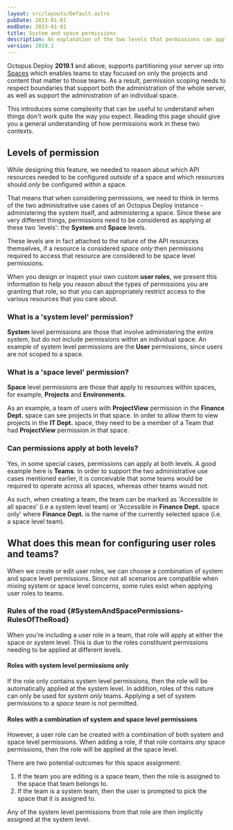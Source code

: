 ```yaml
---
layout: src/layouts/Default.astro
pubDate: 2023-01-01
modDate: 2023-01-01
title: System and space permissions
description: An explanation of the two levels that permissions can apply at, the Space and the System.
version: 2019.1
---
```


Octopus Deploy **2019.1** and above, supports partitioning your server up into [Spaces](/docs/administration/spaces/) which enables teams to stay focused on only the projects and content that matter to those teams. As a result, permission scoping needs to respect boundaries that support both the administration of the whole server, as well as support the administration of an individual space.

This introduces some complexity that can be useful to understand when things don't work quite the way you expect. Reading this page should give you a general understanding of how permissions work in these two contexts.

## Levels of permission

While designing this feature, we needed to reason about which API resources needed to be configured _outside_ of a space and which resources should _only_ be configured _within_ a space.

That means that when considering permissions, we need to think in terms of the two administrative use cases of an Octopus Deploy instance - administering the system itself, and administering a space. Since these are very different things, permissions need to be considered as applying at these two 'levels': the **System** and **Space** levels.  

These levels are in fact attached to the nature of the API resources themselves, if a resource is considered _space only_ then permissions required to access that resource are considered to be space level permissions.

When you design or inspect your own custom **user roles**, we present this information to help you reason about the types of permissions you are granting that role, so that you can appropriately restrict access to the various resources that you care about.

### What is a 'system level' permission?

**System** level permissions are those that involve administering the entire system, but do not include permissions within an individual space. An example of system level permissions are the **User** permissions, since users are not scoped to a space.

### What is a 'space level' permission?

**Space** level permissions are those that apply to resources within spaces, for example, **Projects** and **Environments**.

As an example, a team of users with **ProjectView** permission in the **Finance Dept.** space can see projects in that space. In order to allow them to view projects in the **IT Dept.** space, they need to be a member of a Team that had **ProjectView** permission in that space.  

### Can permissions apply at both levels?

Yes, in some special cases, permissions can apply at both levels. A good example here is **Teams**. In order to support the two administrative use cases mentioned earlier, it is conceivable that some teams would be required to operate across all spaces, whereas other teams would not.

As such, when creating a team, the team can be marked as 'Accessible in all spaces' (i.e a system level team) or 'Accessible in **Finance Dept.** space only' where **Finance Dept.** is the name of the currently selected space (i.e. a space level team).

## What does this mean for configuring user roles and teams?

When we create or edit user roles, we can choose a combination of system and space level permissions. Since not all scenarios are compatible when mixing system or space level concerns, some rules exist when applying user roles to teams.

### Rules of the road {#SystemAndSpacePermissions-RulesOfTheRoad}

When you're including a user role in a team, that role will apply at either the space or system level. This is due to the roles constituent permissions needing to be applied at different levels.

#### Roles with system level permissions only

If the role only contains system level permissions, then the role will be automatically applied at the system level. In addition, roles of this nature can only be used for _system only_ teams. Applying a set of system permissions to a _space team_ is not permitted.

#### Roles with a combination of system and space level permissions

However, a user role can be created with a combination of both system and space level permissions. When adding a role, if that role contains *any* space permissions, then the role will be applied at the space level.

There are two potential outcomes for this space assignment:

1. If the team you are editing is a space team, then the role is assigned to the space that team belongs to.
2. If the team is a system team, then the user is prompted to pick the space that it is assigned to.

Any of the system level permissions from that role are then implicitly assigned at the system level.
